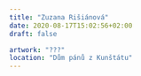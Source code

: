 ```yaml
---
title: "Zuzana Rišiánová"
date: 2020-08-17T15:02:56+02:00
draft: false

artwork: "???"
location: "Dům pánů z Kunštátu"
---
```

